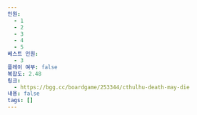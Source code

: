 ```yaml
---
인원:
  - 1
  - 2
  - 3
  - 4
  - 5
베스트 인원:
  - 3
플레이 여부: false
복잡도: 2.48
링크:
  - https://bgg.cc/boardgame/253344/cthulhu-death-may-die
내용: false
tags: []
---
```

